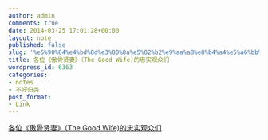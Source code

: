 ```yaml
---
author: admin
comments: true
date: 2014-03-25 17:01:28+00:00
layout: note
published: false
slug: '%e5%90%84%e4%bd%8d%e3%80%8a%e5%82%b2%e9%aa%a8%e8%b4%a4%e5%a6%bb%e3%80%8b%ef%bc%88the-good-wife%e7%9a%84%e5%bf%a0%e5%ae%9e%e8%a7%82%e4%bc%97%e4%bb%ac'
title: 各位《傲骨贤妻》（The Good Wife)的忠实观众们
wordpress_id: 6363
categories:
- notes
- 不好归类
post_format:
- Link
---
```


[各位《傲骨贤妻》（The Good Wife)的忠实观众们](http://www.yyets.com/news/25859)
